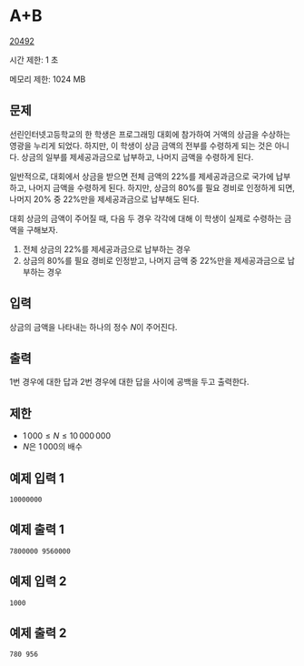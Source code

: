 # A+B

[20492](https://www.acmicpc.net/problem/20492)

시간 제한: 1 초

메모리 제한: 1024 MB

## 문제

선린인터넷고등학교의 한 학생은 프로그래밍 대회에 참가하여 거액의 상금을 수상하는 영광을 누리게 되었다. 하지만, 이 학생이 상금 금액의 전부를 수령하게 되는 것은 아니다. 상금의 일부를 제세공과금으로 납부하고, 나머지 금액을 수령하게 된다.

일반적으로, 대회에서 상금을 받으면 전체 금액의 22%를 제세공과금으로 국가에 납부하고, 나머지 금액을 수령하게 된다. 하지만, 상금의 80%를 필요 경비로 인정하게 되면, 나머지 20% 중 22%만을 제세공과금으로 납부해도 된다.

대회 상금의 금액이 주어질 때, 다음 두 경우 각각에 대해 이 학생이 실제로 수령하는 금액을 구해보자.

1. 전체 상금의 22%를 제세공과금으로 납부하는 경우
2. 상금의 80%를 필요 경비로 인정받고, 나머지 금액 중 22%만을 제세공과금으로 납부하는 경우

## 입력

상금의 금액을 나타내는 하나의 정수 $N$이 주어진다.

## 출력

1번 경우에 대한 답과 2번 경우에 대한 답을 사이에 공백을 두고 출력한다.

## 제한

- $1\,000 \le N \le 10\,000\,000$
- $N$은 $1\,000$의 배수

## 예제 입력 1

```text
10000000
```

## 예제 출력 1

```text
7800000 9560000
```

## 예제 입력 2

```text
1000
```

## 예제 출력 2

```text
780 956
```
